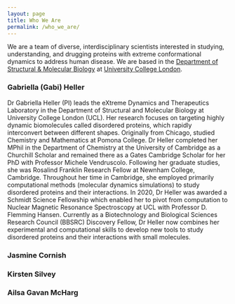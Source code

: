 ```yaml
---
layout: page
title: Who We Are
permalink: /who_we_are/
---
```


We are a team of diverse, interdisciplinary scientists interested in studying, understanding, and drugging proteins with extreme conformational dynamics to address human disease. We are based in the [Department of Structural & Molecular Biology](https://www.ucl.ac.uk/biosciences/structural-and-molecular-biology) at [University College London](https://www.ucl.ac.uk).

### Gabriella (Gabi) Heller

Dr Gabriella Heller (PI) leads the eXtreme Dynamics and Therapeutics Laboratory in the Department of Structural and Molecular Biology at University College London (UCL). Her research focuses on targeting highly dynamic biomolecules called disordered proteins, which rapidly interconvert between different shapes. Originally from Chicago, studied Chemistry and Mathematics at Pomona College. Dr Heller completed her MPhil in the Department of Chemistry at the University of Cambridge as a Churchill Scholar and remained there as a Gates Cambridge Scholar for her PhD with Professor Michele Vendruscolo. Following her graduate studies, she was Rosalind Franklin Research Fellow at Newnham College, Cambridge. Throughout her time in Cambridge, she employed primarily computational methods (molecular dynamics simulations) to study disordered proteins and their interactions. In 2020, Dr Heller was awarded a Schmidt Science Fellowship which enabled her to pivot from computation to Nuclear Magnetic Resonance Spectroscopy at UCL with Professor D. Flemming Hansen. Currently as a Biotechnology and Biological Sciences Research Council (BBSRC) Discovery Fellow, Dr Heller now combines her experimental and computational skills to develop new tools to study disordered proteins and their interactions with small molecules.  

### Jasmine Cornish


### Kirsten Silvey


### Ailsa Gavan McHarg
